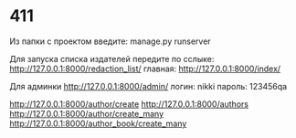 # 411
 
Из папки с проектом введите: manage.py runserver

Для запуска списка издателей передите по сслыке: http://127.0.0.1:8000/redaction_list/ 
главная: http://127.0.0.1:8000/index/

Для админки http://127.0.0.1:8000/admin/
логин: nikki
пароль: 123456qa

http://127.0.0.1:8000/author/create
http://127.0.0.1:8000/authors
http://127.0.0.1:8000/author/create_many
http://127.0.0.1:8000/author_book/create_many
